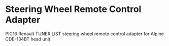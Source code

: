 Steering Wheel Remote Control Adapter
====================

PIC16 Renault TUNER LIST steering wheel remote control adapter for Alpine CDE-134BT head unit
 
